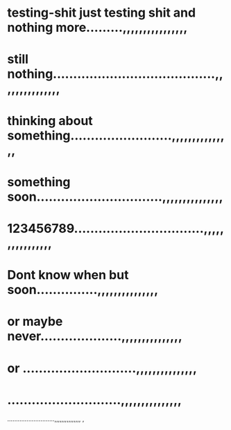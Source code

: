 # testing-shit just testing shit and  nothing more.........,,,,,,,,,,,,,,,,
# still nothing........................................,,,,,,,,,,,,,,,
# thinking about something.........................,,,,,,,,,,,,,,,
# something soon...............................,,,,,,,,,,,,,,,
# 123456789................................,,,,,,,,,,,,,,,,
# Dont know when but soon...............,,,,,,,,,,,,,,,
# or maybe never....................,,,,,,,,,,,,,,,
# or ............................,,,,,,,,,,,,,,,
# ............................,,,,,,,,,,,,,,,
...........................,,,,,,,,,,,,,,,
,
